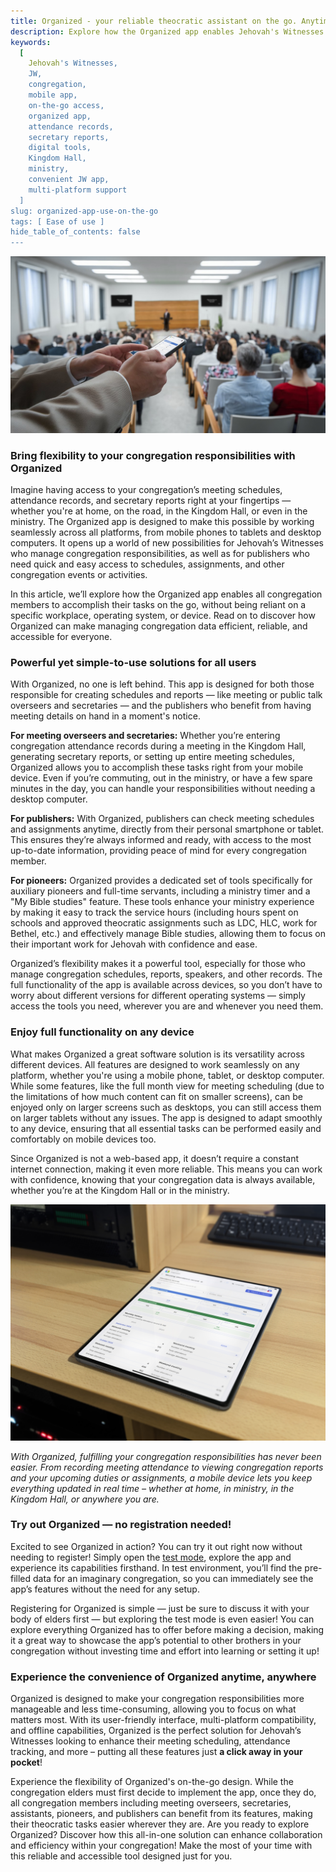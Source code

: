 ```yaml
---
title: Organized - your reliable theocratic assistant on the go. Anytime. Anywhere.
description: Explore how the Organized app enables Jehovah's Witnesses to manage meeting schedules, attendance records, secretary reports, and more from any device—whether at home, in the Kingdom Hall, or out in the ministry.
keywords:
  [
    Jehovah's Witnesses,
    JW,
    congregation,
    mobile app,
    on-the-go access,
    organized app,
    attendance records,
    secretary reports,
    digital tools,
    Kingdom Hall,
    ministry,
    convenient JW app,
    multi-platform support
  ]
slug: organized-app-use-on-the-go
tags: [ Ease of use ]
hide_table_of_contents: false
---
```


![Use Organized app anytime and anywhere – from home, Kingdom Hall, or any other place. It's easy and reliable application for Jehovah's Witnesses](./images/using-Organized-app-in-a-Kingdom-Hall.jpg)

### Bring flexibility to your congregation responsibilities with Organized

Imagine having access to your congregation’s meeting schedules, attendance records, and secretary reports right at your fingertips — whether you're at home, on the road, in the Kingdom Hall, or even in the ministry. The Organized app is designed to make this possible by working seamlessly across all platforms, from mobile phones to tablets and desktop computers. It opens up a world of new possibilities for Jehovah’s Witnesses who manage congregation responsibilities, as well as for publishers who need quick and easy access to schedules, assignments, and other congregation events or activities.

In this article, we’ll explore how the Organized app enables all congregation members to accomplish their tasks on the go, without being reliant on a specific workplace, operating system, or device. Read on to discover how Organized can make managing congregation data efficient, reliable, and accessible for everyone.

<!-- truncate -->

### Powerful yet simple-to-use solutions for all users

With Organized, no one is left behind. This app is designed for both those responsible for creating schedules and reports — like meeting or public talk overseers and secretaries — and the publishers who benefit from having meeting details on hand in a moment's notice.

**For meeting overseers and secretaries:** Whether you’re entering congregation attendance records during a meeting in the Kingdom Hall, generating secretary reports, or setting up entire meeting schedules, Organized allows you to accomplish these tasks right from your mobile device. Even if you’re commuting, out in the ministry, or have a few spare minutes in the day, you can handle your responsibilities without needing a desktop computer.

**For publishers:** With Organized, publishers can check meeting schedules and assignments anytime, directly from their personal smartphone or tablet. This ensures they’re always informed and ready, with access to the most up-to-date information, providing peace of mind for every congregation member.

**For pioneers:** Organized provides a dedicated set of tools specifically for auxiliary pioneers and full-time servants, including a ministry timer and a "My Bible studies" feature. These tools enhance your ministry experience by making it easy to track the service hours (including hours spent on schools and approved theocratic assignments such as LDC, HLC, work for Bethel, etc.) and effectively manage Bible studies, allowing them to focus on their important work for Jehovah with confidence and ease.

Organized’s flexibility makes it a powerful tool, especially for those who manage congregation schedules, reports, speakers, and other records. The full functionality of the app is available across devices, so you don’t have to worry about different versions for different operating systems — simply access the tools you need, wherever you are and whenever you need them.

### Enjoy full functionality on any device

What makes Organized a great software solution is its versatility across different devices. All features are designed to work seamlessly on any platform, whether you're using a mobile phone, tablet, or desktop computer. While some features, like the full month view for meeting scheduling (due to the limitations of how much content can fit on smaller screens), can be enjoyed only on larger screens such as desktops, you can still access them on larger tablets without any issues. The app is designed to adapt smoothly to any device, ensuring that all essential tasks can be performed easily and comfortably on mobile devices too.

Since Organized is not a web-based app, it doesn’t require a constant internet connection, making it even more reliable. This means you can work with confidence, knowing that your congregation data is always available, whether you’re at the Kingdom Hall or in the ministry.

![Personal tablet in the Kingdom Hall used for conveniently entering meeting attendance records during Jehovah's Witnesses meetings](./images/Organized-on-tablet-in-Kingdom-Hall-for-counting-meeting-attendance-records.jpg)

_With Organized, fulfilling your congregation responsibilities has never been easier. From recording meeting attendance to viewing congregation reports and your upcoming duties or assignments, a mobile device lets you keep everything updated in real time – whether  at home, in ministry, in the Kingdom Hall, or anywhere you are._

### Try out Organized — no registration needed!

Excited to see Organized in action? You can try it out right now without needing to register! Simply open the [test mode](https://test.organized-app.com/), explore the app and experience its capabilities firsthand. In test environment, you’ll find the pre-filled data for an imaginary congregation, so you can immediately see the app’s features without the need for any setup.

Registering for Organized is simple — just be sure to discuss it with your body of elders first — but exploring the test mode is even easier! You can explore everything Organized has to offer before making a decision, making it a great way to showcase the app’s potential to other brothers in your congregation without investing time and effort into learning or setting it up!

### Experience the convenience of Organized anytime, anywhere

Organized is designed to make your congregation responsibilities more manageable and less time-consuming, allowing you to focus on what matters most. With its user-friendly interface, multi-platform compatibility, and offline capabilities, Organized is the perfect solution for Jehovah’s Witnesses looking to enhance their meeting scheduling, attendance tracking, and more – putting all these features just **a click away in your pocket**!

Experience the flexibility of Organized's on-the-go design. While the congregation elders must first decide to implement the app, once they do, all congregation members including meeting overseers, secretaries, assistants, pioneers, and publishers can benefit from its features, making their theocratic tasks easier wherever they are. Are you ready to explore Organized? Discover how this all-in-one solution can enhance collaboration and efficiency within your congregation! Make the most of your time with this reliable and accessible tool designed just for you.